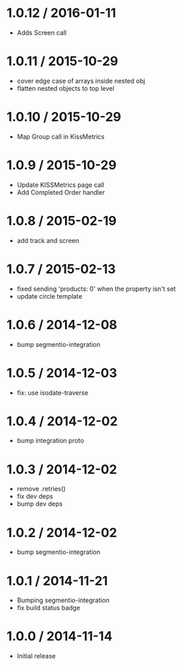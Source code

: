 
1.0.12 / 2016-01-11
===================

  * Adds Screen call

1.0.11 / 2015-10-29
===================

  * cover edge case of arrays inside nested obj
  * flatten nested objects to top level

1.0.10 / 2015-10-29
===================

  * Map Group call in KissMetrics

1.0.9 / 2015-10-29
==================

  * Update KISSMetrics page call
  * Add Completed Order handler

1.0.8 / 2015-02-19
==================

  * add track and screen

1.0.7 / 2015-02-13
==================

 * fixed sending 'products: 0' when the property isn't set
 * update circle template

1.0.6 / 2014-12-08
==================

 * bump segmentio-integration

1.0.5 / 2014-12-03
==================

  * fix: use isodate-traverse

1.0.4 / 2014-12-02
==================

 * bump integration proto

1.0.3 / 2014-12-02
==================

 * remove .retries()
 * fix dev deps
 * bump dev deps

1.0.2 / 2014-12-02
==================

 * bump segmentio-integration

1.0.1 / 2014-11-21
==================

 * Bumping segmentio-integration
 * fix build status badge

1.0.0 / 2014-11-14
==================

  * Initial release
